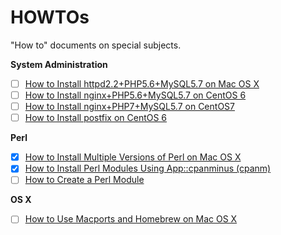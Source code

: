 # HOWTOs

"How to" documents on special subjects.

**System Administration**

- [ ] [How to Install httpd2.2+PHP5.6+MySQL5.7 on Mac OS X](howto-install-httpd22-php56-mysql57-on-macosx.md)
- [ ] [How to Install nginx+PHP5.6+MySQL5.7 on CentOS 6](howto-install-nginx-php56-mysql57-on-centos6.md)
- [ ] [How to Install nginx+PHP7+MySQL5.7 on CentOS7](howto-install-nginx-php7-mysql57-on-centos7.md)
- [ ] [How to Install postfix on CentOS 6](howto-install-posfix-on-centos6.md)

**Perl**

- [x] [How to Install Multiple Versions of Perl on Mac OS X](howto-install-multiple-versions-of-perl-on-macosx.md)
- [x] [How to Install Perl Modules Using App::cpanminus (cpanm)](howto-install-perl-moudles-using-cpanminus.md)
- [ ] [How to Create a Perl Module](howto-create-a-perl-module.md)

**OS X**

- [ ] [How to Use Macports and Homebrew on Mac OS X](howto-use-macports-and-homebrew-on-macosx.md)


